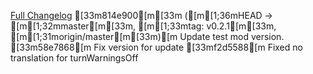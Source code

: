 [Full Changelog](https://github.com/RoBaertschi/stackable/compare/v0.2.0...v0.2.1)
[33m814e900[m[33m ([m[1;36mHEAD -> [m[1;32mmaster[m[33m, [m[1;33mtag: v0.2.1[m[33m, [m[1;31morigin/master[m[33m)[m Update test mod version.
[33m58e7868[m Fix version for update
[33mf2d5588[m Fixed no translation for turnWarningsOff
